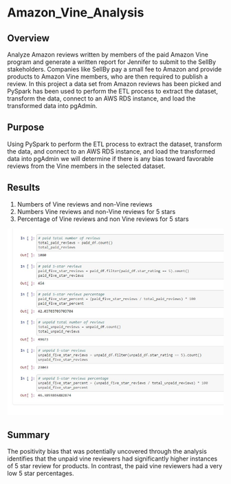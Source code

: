 # Amazon_Vine_Analysis

## Overview
Analyze Amazon reviews written by members of the paid Amazon Vine program and generate a written report for Jennifer to submit to the SellBy stakeholders.
Companies like SellBy pay a small fee to Amazon and provide products to Amazon Vine members, who are then required to publish a review. In this project a data set from Amazon reviews has been picked and PySpark has been used to perform the ETL process to extract the dataset, transform the data, connect to an AWS RDS instance, and load the transformed data into pgAdmin. 

## Purpose
Using PySpark to perform the ETL process to extract the dataset, transform the data, and connect to an AWS RDS instance, and load the transformed data into pgAdmin we will determine if there is any bias toward favorable reviews from the Vine members in the selected dataset.

## Results
1. Numbers of Vine reviews and non-Vine reviews
2. Numbers Vine reviews and non-Vine reviews for 5 stars
3. Percentage of Vine reviews and non Vine reviews for 5 stars

![page_preview](https://github.com/Dorislava/Amazon_Vine_Analysis/blob/main/Fig%201.JPG)

## Summary

The positivity bias that was potentially uncovered through the analysis identifies that the unpaid vine reviewers had significantly higher instances of 5 star review for products. In contrast, the paid vine reviewers had a very low 5 star percentages.
